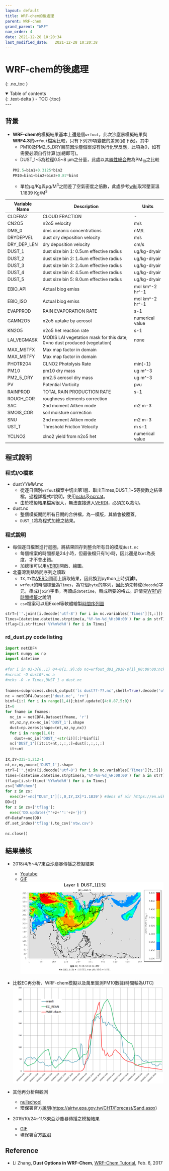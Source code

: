 ```yaml
---
layout: default
title: WRF-chem的後處理
parent: WRF-chem
grand_parent: "WRF"
nav_order: 4
date: 2021-12-28 10:20:34
last_modified_date:   2021-12-28 10:20:38
---
```


# WRF-chem的後處理
{: .no_toc }

<details open markdown="block">
  <summary>
    Table of contents
  </summary>
  {: .text-delta }
- TOC
{:toc}
</details>
---

## 背景
- **WRF-chem**的模擬結果基本上還是個`wrfout`，此次沙塵暴模擬結果與**WRF4.3**的`wrfout`檔案比較，只有下列29項變數的差異(如下表)。其中
  - PM10及PM2_5_DRY目前因沙塵個案沒有執行化學反應，此項為0，如有需要必須自行計算(加總即可)。
  - DUST_1~5為粒徑0.5~8 &mu;m之分量，此處以其[線性總合](https://ruc.noaa.gov/wrf/wrf-chem/wrf_tutorial_2017/WRF_CHEM_dust.pdf)做為PM<sub>10</sub>之比較
  ```python
  PM2.5=bin1+0.3125*bin2
  PM10=bin1+bin2+bin3+0.87*bin4
  ``` 
  - 單位&mu;g/Kg與&mu;g/M<sup>3</sup>之間差了空氣密度之倍數，此處參考[wiki](https://en.wikipedia.org/wiki/Density_of_air)取常壓室溫1.1839 Kg/M<sup>3</sup>


| Variable Name|Description|Units|
|----|----|----|
| CLDFRA2 | CLOUD FRACTION | - |
| CN2O5 | n2o5 velocity | m/s |
| DMS_0 | dms oceanic concentrations | nM/L |
| DRYDEPVEL | dust dry deposition velocity | m/s |
| DRY_DEP_LEN | dry deposition velocity | cm/s |
| DUST_1 | dust size bin 1: 0.5um effective radius | ug/kg-dryair |
| DUST_2 | dust size bin 2: 1.4um effective radius | ug/kg-dryair |
| DUST_3 | dust size bin 3: 2.4um effective radius | ug/kg-dryair |
| DUST_4 | dust size bin 4: 4.5um effective radius | ug/kg-dryair |
| DUST_5 | dust size bin 5: 8.0um effective radius | ug/kg-dryair |
| EBIO_API | Actual biog emiss | mol km^-2 hr^-1 |
| EBIO_ISO | Actual biog emiss | mol km^-2 hr^-1 |
| EVAPPROD | RAIN EVAPORATION RATE | s-1 |
| GAMN2O5 | n2o5 uptake by aerosol | numerical value |
| KN2O5 | n2o5 het reaction rate | s-1 |
| LAI_VEGMASK | MODIS LAI vegetation mask for this date; 0=no dust produced (vegetation) | none |
| MAX_MSTFX | Max map factor in domain |  |
| MAX_MSTFY | Max map factor in domain |  |
| PHOTR204 | CLNO2 Photolysis Rate | min{-1} |
| PM10 | pm10 dry mass | ug m^-3 |
| PM2_5_DRY | pm2.5 aerosol dry mass | ug m^-3 |
| PV | Potential Vorticity | pvu |
| RAINPROD | TOTAL RAIN PRODUCTION RATE | s-1 |
| ROUGH_COR | roughness elements correction |  |
| SAC | 2nd moment Aitken mode | m2 m-3 |
| SMOIS_COR | soil moisture correction |  |
| SNU | 2nd moment Aitken mode | m2 m-3 |
| UST_T | Threshold Friction Velocity | m s-1 |
| YCLNO2 | clno2 yield from n2o5 het | numerical value |


## 程式說明

### 程式I/O檔案
- dust*YYMM*.mc
  - 從逐日個別`wrfout`檔案中切出第1層、取出Times,DUST_1\~5等變數之結果檔。過程詳程式#說明，使用[ncks](/Focus-on-Air-Quality/utilities/netCDF/ncks/)及[ncrcat]()。
  - 由於模擬結果檔案很大，無法直接進入[VERDI]()，必須加以裁切。
- dust.nc
  - 整個模擬期間所有日期的合併檔，為一模版，其值會被覆蓋。
  - `DUST_1`將為程式加總之結果。

### 程式說明
- 每個逐日檔案進行迴圈，將結果回存到整合所有日的模版`dust.nc`
  - 每個檔案的時間都是24小時，但最後檔只有1小時，因此還是以`nt`為長度，才不會出錯。
  - 加總後可以用[VERDI]()開啟、繪圖。
- 北臺灣測點時間序列之讀取
  - `IX,IY`為[VERDI]()圖面上讀取結果，因此換到python上時須**減1**。
  - `wrfout`的時間標籤為`Times`，為12個`byte`的序列，因此須先轉成(`decode`)字元，串成(`join`)字串，再讀成`datetime`，轉成所要的格式。詳情見[WRF的時間標籤](/Focus-on-Air-Quality/utilities/DateTime/WRF_Times/)之說明
  - `csv`檔案可以用Excel等軟體繪製[時間序列圖](https://github.com/sinotec2/Focus-on-Air-Quality/raw/main/assets/images/WRFchemVSwanli.PNG)

```python
strT=[''.join([i.decode('utf-8') for i in nc.variables['Times'][t,:]]) for t in range(nt)]
Times=[datetime.datetime.strptime(a,'%Y-%m-%d_%H:00:00') for a in strT]
tflag=[i.strftime('%Y%m%d%H') for i in Times]
```

### rd_dust.py code listing

```python
import netCDF4
import numpy as np
import datetime

#for i in 03-3{0..1} 04-0{1..9};do nc=wrfout_d01_2018-${i}_00:00:00;ncks -v Times,DUST_1,DUST_2,DUST_2,DUST_3,DUST_4,DUST_5 -d bottom_top,0 $nc dust$i.nc;done
#ncrcat -O dust0*.nc a
#ncks -O -v Times,DUST_1 a dust.nc

fnames=subprocess.check_output('ls dust??-??.nc',shell=True).decode('utf8').strip('\n').split('\n')
nc = netCDF4.Dataset('dust.nc', 'r+')
binf={i:1 for i in range(1,4)};binf.update({4:0.87,5:0})
it=0
for fname in fnames:
  nc_in = netCDF4.Dataset(fname, 'r')
  nt,nz,ny,nx=nc_in['DUST_1'].shape
  dust=np.zeros(shape=(nt,nz,ny,nx))
  for i in range(1,6):
    dust+=nc_in['DUST_'+str(i)][:]*binf[i]
  nc['DUST_1'][it:it+nt,:,:,:]=dust[:,:,:,:]
  it+=nt

IX,IY=335-1,212-1
nt,nz,ny,nx=nc['DUST_1'].shape
strT=[''.join([i.decode('utf-8') for i in nc.variables['Times'][t,:]]) for t in range(nt)]
Times=[datetime.datetime.strptime(a,'%Y-%m-%d_%H:00:00') for a in strT]
tflag=[i.strftime('%Y%m%d%H') for i in Times]
zs=['WRFchem']
for z in zs:
  exec(z+'=nc["DUST_1"][:,0,IY,IX]*1.1839') #dens of air https://en.wikipedia.org/wiki/Density_of_air
DD={}
for z in zs+['tflag']:
  exec('DD.update({"'+z+'":'+z+'})')
df=DataFrame(DD)
df.set_index('tflag').to_csv('ntw.csv')

nc.close()
```

## 結果檢核
- 2018/4/5~4/7東亞沙塵暴傳播之模擬結果
  - [Youtube](https://youtu.be/kvF1gLMlE0Q)
  - [GIF](http://114.32.164.198/soong/20180405WRFchem.gif)
![](https://github.com/sinotec2/Focus-on-Air-Quality/raw/main/assets/images/2018040616.PNG)
- 比較EC再分析、WRF-chem模擬以及萬里實測PM10數據(時間軸為UTC)
![](https://github.com/sinotec2/Focus-on-Air-Quality/raw/main/assets/images/WRFchemVSwanli.PNG)
- 其他再分析與觀測
  - [nullschool](https://earth.nullschool.net/#2018/04/05/0000Z/particulates/surface/level/overlay=pm10/orthographic=-238.92,24.73,2072/loc=117.900,32.438)
  - 環保署官方[說明](https://drive.google.com/file/d/1cTQhDlfEl8w8ikw2SwdmPKJngayCZKy5/view)(https://airtw.epa.gov.tw/CHT/Forecast/Sand.aspx)

- 2019/10/24~11/3東亞沙塵暴傳播之模擬結果  
  - [GIF](http://114.32.164.198/soong/20191029D1PM10.gif)
  - 環保署官方[說明](https://drive.google.com/file/d/1Vy7Ca4Pz_P5zc3e6-206UDjvxYEneFBx/view)
  
## Reference
- Li Zhang, **Dust Options in WRF-Chem**, [WRF-Chem Tutorial](https://ruc.noaa.gov/wrf/wrf-chem/wrf_tutorial_2017/WRF_CHEM_dust.pdf), Feb. 6, 2017